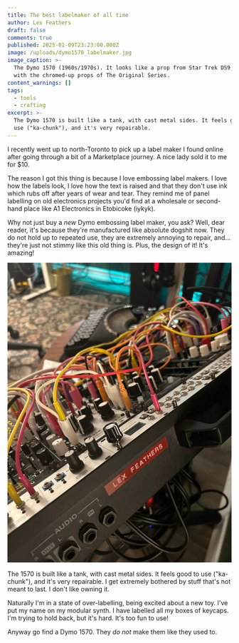 ```yaml
---
title: The best labelmaker of all time
author: Lex Feathers
draft: false
comments: true
published: 2025-01-09T23:23:00.000Z
image: /uploads/dymo1570_labelmaker.jpg
image_caption: >-
  The Dymo 1570 (1960s/1970s). It looks like a prop from Star Trek DS9, crossed
  with the chromed-up props of The Original Series.
content_warnings: []
tags:
  - tools
  - crafting
excerpt: >-
  The Dymo 1570 is built like a tank, with cast metal sides. It feels good to
  use ("ka-chunk"), and it's very repairable.
---
```

I recently went up to north-Toronto to pick up a label maker I found online after going through a bit of a Marketplace journey. A nice lady sold it to me for $10.

The reason I got this thing is because I love embossing label makers. I love how the labels look, I love how the text is raised and that they don't use ink which rubs off after years of wear and tear. They remind me of panel labelling on old electronics projects you'd find at a wholesale or second-hand place like A1 Electronics in Etobicoke (iykyk).

Why not just buy a _new_ Dymo embossing label maker, you ask? Well, dear reader, it's because they're manufactured like absolute dogshit now. They do not hold up to repeated use, they are extremely annoying to repair, and... they're just not stimmy like this old thing is. Plus, the design of it! It's amazing!

![A modular synth with a red embossed label on it that says “Lex Feathers”](/uploads/dymo1570_modularsynth.jpg)

The 1570 is built like a tank, with cast metal sides. It feels good to use ("ka-chunk"), and it's very repairable. I get extremely bothered by stuff that's not meant to last. I don't like owning it.

Naturally I'm in a state of over-labelling, being excited about a new toy. I've put my name on my modular synth. I have labelled all my boxes of keycaps. I'm trying to hold back, but it's hard. It's too fun to use!

Anyway go find a Dymo 1570. They _do not_ make them like they used to.
